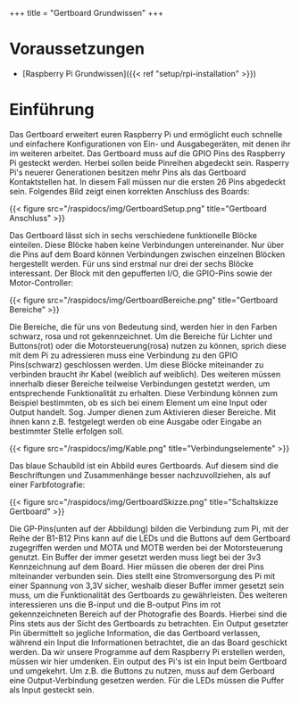 +++
title = "Gertboard Grundwissen"
+++

# Voraussetzungen
* [Raspberry Pi Grundwissen]({{< ref "setup/rpi-installation" >}})

# Einführung

Das Gertboard erweitert euren Raspberry Pi und ermöglicht euch schnelle und einfachere Konfigurationen von Ein- und Ausgabegeräten, mit denen ihr im weiteren arbeitet. Das Gertboard muss auf die GPIO Pins des Raspberry Pi gesteckt werden. Herbei sollen beide Pinreihen abgedeckt sein. Rasperry Pi's neuerer Generationen besitzen mehr Pins als das Gertboard Kontaktstellen hat. In diesem Fall müssen nur die ersten 26 Pins abgedeckt sein. Folgendes Bild zeigt einen korrekten Anschluss des Boards:

{{< figure src="/raspidocs/img/GertboardSetup.png" title="Gertboard Anschluss" >}}

Das Gertboard lässt sich in sechs verschiedene funktionelle Blöcke einteilen. Diese Blöcke haben keine Verbindungen untereinander. Nur über die Pins auf dem Board können Verbindungen zwischen einzelnen Blöcken hergestellt werden. Für uns sind erstmal nur drei der sechs Blöcke interessant. Der Block mit den gepufferten I/O, die GPIO-Pins sowie der Motor-Controller:

{{< figure src="/raspidocs/img/GertboardBereiche.png" title="Gertboard Bereiche" >}}

Die Bereiche, die für uns von Bedeutung sind, werden hier in den Farben schwarz, rosa und rot gekennzeichnet. Um die Bereiche für Lichter und Buttons(rot) oder die Motorsteuerung(rosa) nutzen zu können, sprich diese mit dem Pi zu adressieren muss eine Verbindung zu den GPIO Pins(schwarz) geschlossen werden. Um diese Blöcke miteinander zu verbinden braucht ihr Kabel (weiblich auf weiblich). Des weiteren müssen innerhalb dieser Bereiche teilweise Verbindungen gestetzt werden, um entsprechende Funktionalität zu erhalten. Diese Verbindung können zum Beispiel bestimmten, ob es sich bei einem Element um eine Input oder Output handelt. Sog. Jumper dienen zum Aktivieren dieser Bereiche. Mit ihnen kann z.B. festgelegt werden ob eine Ausgabe oder Eingabe an bestimmter Stelle erfolgen soll.

{{< figure src="/raspidocs/img/Kable.png" title="Verbindungselemente" >}}

Das blaue Schaubild ist ein Abbild eures Gertboards. Auf diesem sind die Beschriftungen und Zusammenhänge besser nachzuvollziehen, als auf einer Farbfotografie:

{{< figure src="/raspidocs/img/GertboardSkizze.png" title="Schaltskizze Gertboard" >}}

Die GP-Pins(unten auf der Abbildung) bilden die Verbindung zum Pi, mit der Reihe der B1-B12 Pins kann auf die LEDs und die Buttons auf dem Gertboard zugegriffen werden und MOTA und MOTB werden bei der Motorsteuerung genutzt. 
Ein Buffer der immer gesetzt werden muss liegt bei der 3v3 Kennzeichnung auf dem Board. Hier müssen die oberen der drei Pins miteinander verbunden sein. Dies stellt eine Stromversorgung des Pi mit einer Spannung von 3,3V sicher, weshalb dieser Buffer immer gesetzt sein muss, um die Funktionalität des Gertboards zu gewährleisten.
Des weiteren interessieren uns die B-input und die B-output Pins im rot gekennzeichneten Bereich auf der Photografie des Boards. Hierbei sind die Pins stets aus der Sicht des Gertboards zu betrachten. Ein Output gesetzter Pin übermittelt so jegliche Information, die das Gertboard verlassen, während ein Input die Informationen betrachtet, die an das Board geschickt werden. Da wir unsere Programme auf dem Raspberry Pi erstellen werden, müssen wir hier umdenken. Ein output des Pi's ist ein Input beim Gertboard und umgekehrt. Um z.B. die Buttons zu nutzen, muss auf dem Gerboard eine Output-Verbindung gesetzen werden. Für die LEDs müssen die Puffer als Input gesteckt sein.

